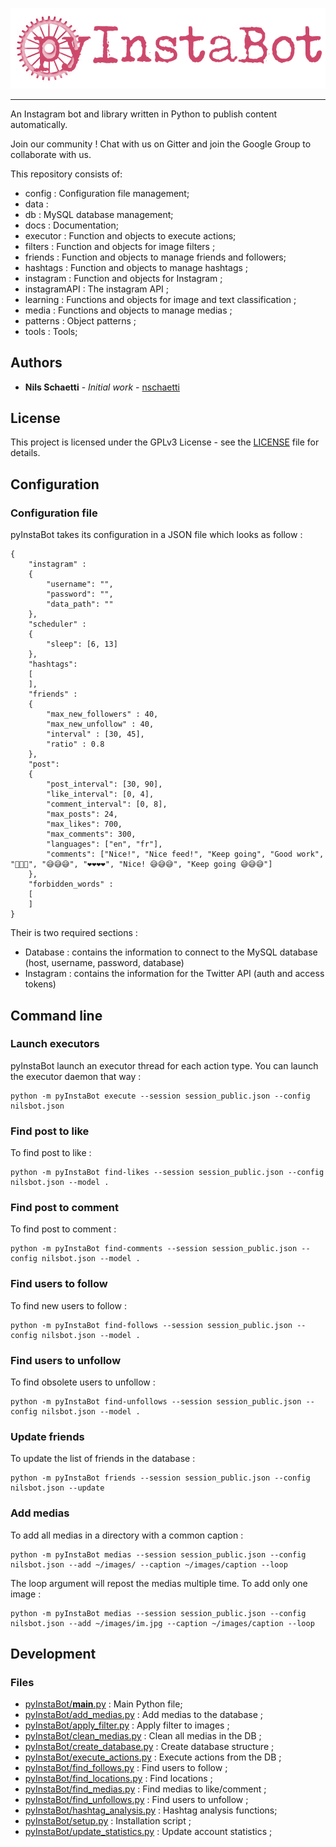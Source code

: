 <p align="center"><img src="docs/images/pyinstabot.png" /></p>

--------------------------------------------------------------------------------
An Instagram bot and library written in Python to publish content automatically.

Join our community ! Chat with us on Gitter and join the Google Group to collaborate with us.

This repository consists of:

* config : Configuration file management;
* data : 
* db : MySQL database management;
* docs : Documentation;
* executor : Function and objects to execute actions;
* filters : Function and objects for image filters ;
* friends : Function and objects to manage friends and followers;
* hashtags : Function and objects to manage hashtags ;
* instagram : Function and objects for Instagram ;
* instagramAPI : The instagram API ;
* learning : Functions and objects for image and text classification ;
* media : Functions and objects to manage medias ;
* patterns : Object patterns ;
* tools : Tools;

## Authors

* **Nils Schaetti** - *Initial work* - [nschaetti](https://github.com/nschaetti/)

## License

This project is licensed under the GPLv3 License - see the [LICENSE](LICENSE) file
for details.

## Configuration

### Configuration file

pyInstaBot takes its configuration in a JSON file which looks as follow :

```
{
    "instagram" :
	{
        "username": "",
        "password": "",
		"data_path": ""
    },
	"scheduler" :
	{
		"sleep": [6, 13]
	},
	"hashtags":
	[
	],
	"friends" :
	{
		"max_new_followers" : 40,
		"max_new_unfollow" : 40,
		"interval" : [30, 45],
		"ratio" : 0.8
	},
	"post":
	{
		"post_interval": [30, 90],
		"like_interval": [0, 4],
		"comment_interval": [0, 8],
        "max_posts": 24,
        "max_likes": 700,
        "max_comments": 300,
		"languages": ["en", "fr"],
		"comments": ["Nice!", "Nice feed!", "Keep going", "Good work", "👊🏻😎", "😅😅😅", "❤❤❤❤", "Nice! 😅😅😅", "Keep going 😅😅😅"]
	},
	"forbidden_words" :
	[
	]
}
```

Their is two required sections :
* Database : contains the information to connect to the MySQL database (host, username, password, database)
* Instagram : contains the information for the Twitter API (auth and access tokens)

## Command line

### Launch executors

pyInstaBot launch an executor thread for each action type. You can launch the executor daemon that way :

    python -m pyInstaBot execute --session session_public.json --config nilsbot.json

### Find post to like

To find post to like :

    python -m pyInstaBot find-likes --session session_public.json --config nilsbot.json --model .

### Find post to comment

To find post to comment :

    python -m pyInstaBot find-comments --session session_public.json --config nilsbot.json --model .

### Find users to follow

To find new users to follow :

    python -m pyInstaBot find-follows --session session_public.json --config nilsbot.json --model .

### Find users to unfollow

To find obsolete users to unfollow :

    python -m pyInstaBot find-unfollows --session session_public.json --config nilsbot.json --model .

### Update friends

To update the list of friends in the database :

    python -m pyInstaBot friends --session session_public.json --config nilsbot.json --update

### Add medias

To add all medias in a directory with a common caption :

    python -m pyInstaBot medias --session session_public.json --config nilsbot.json --add ~/images/ --caption ~/images/caption --loop

The loop argument will repost the medias multiple time. To add only one image :

    python -m pyInstaBot medias --session session_public.json --config nilsbot.json --add ~/images/im.jpg --caption ~/images/caption --loop

## Development

### Files

* [pyInstaBot/__main__.py](__main__.py) : Main Python file;
* [pyInstaBot/add_medias.py](add_medias.py) : Add medias to the database ;
* [pyInstaBot/apply_filter.py](apply_filters.py) : Apply filter to images ;
* [pyInstaBot/clean_medias.py](clean_medias.py) : Clean all medias in the DB ;
* [pyInstaBot/create_database.py](create_database.py) : Create database structure ;
* [pyInstaBot/execute_actions.py](execute_actions.py) : Execute actions from the DB ;
* [pyInstaBot/find_follows.py](find_follows.py) : Find users to follow ;
* [pyInstaBot/find_locations.py](find_locations.py) : Find locations ;
* [pyInstaBot/find_medias.py](find_medias.py) : Find medias to like/comment ;
* [pyInstaBot/find_unfollows.py](find_unfollows.py) : Find users to unfollow ;
* [pyInstaBot/hashtag_analysis.py](hashtag_analysis.py) : Hashtag analysis functions;
* [pyInstaBot/setup.py](setup.py) : Installation script ;
* [pyInstaBot/update_statistics.py](update_statistics.py) : Update account statistics ;

